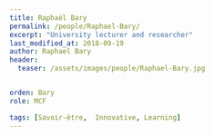 ```yaml
---
title: Raphaël Bary
permalink: /people/Raphael-Bary/
excerpt: "University lecturer and researcher"
last_modified_at: 2018-09-19 
author: Raphael Bary
header:
  teaser: /assets/images/people/Raphael-Bary.jpg


orden: Bary
role: MCF

tags: [Savoir-être,  Innovative, Learning]
---
```




